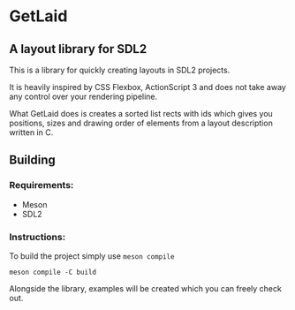 # GetLaid
## A layout library for SDL2

This is a library for quickly creating layouts in SDL2 projects.

It is heavily inspired by CSS Flexbox, ActionScript 3 and does not take
away any control over your rendering pipeline.

What GetLaid does is creates a sorted list rects with ids
which gives you positions, sizes and drawing order of elements
from a layout description written in C.

## Building
### Requirements:
- Meson
- SDL2

### Instructions:
To build the project simply use `meson compile`
```
meson compile -C build
```
Alongside the library, examples will be created which you can freely check out.

